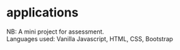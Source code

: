 # applications

NB:
A mini project for assessment.<br>
Languages used: Vanilla Javascript, HTML, CSS, Bootstrap
